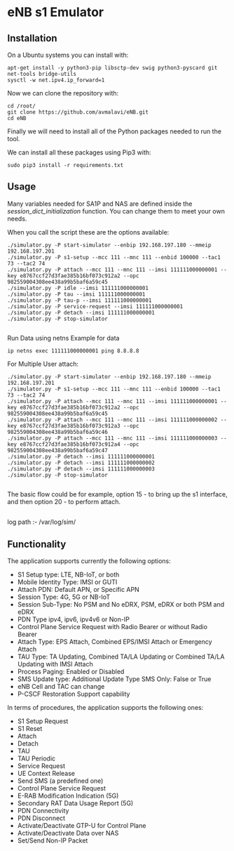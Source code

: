 # eNB s1 Emulator
## Installation

On a Ubuntu systems you can install with:
```
apt-get install -y python3-pip libsctp-dev swig python3-pyscard git net-tools bridge-utils
sysctl -w net.ipv4.ip_forward=1
```

Now we can clone the repository with:

```
cd /root/
git clone https://github.com/avmalavi/eNB.git 
cd eNB
```

Finally we will need to install all of the Python packages needed to run the tool.

We can install all these packages using Pip3 with:

```
sudo pip3 install -r requirements.txt
```

## Usage

Many variables needed for SA1P and NAS are defined inside the *session_dict_initialization* function.
You can change them to meet your own needs.

When you call the script these are the options available:

```
./simulator.py -P start-simulator --enbip 192.168.197.180 --mmeip 192.168.197.201
./simulator.py -P s1-setup --mcc 111 --mnc 111 --enbid 100000 --tac1 73 --tac2 74
./simulator.py -P attach --mcc 111 --mnc 111 --imsi 111111000000001 --key e8767ccf27d3fae385b16bf073c912a2 --opc 982559004308ee438a99b5baf6a59c45
./simulator.py -P idle --imsi 111111000000001
./simulator.py -P tau --imsi 111111000000001
./simulator.py -P tau-p --imsi 111111000000001
./simulator.py -P service-request --imsi 111111000000001
./simulator.py -P detach --imsi 111111000000001
./simulator.py -P stop-simulator
  
  ```

Run Data using netns Example for data 
```
ip netns exec 111111000000001 ping 8.8.8.8
```

For Multiple User attach:
```
./simulator.py -P start-simulator --enbip 192.168.197.180 --mmeip 192.168.197.201
./simulator.py -P s1-setup --mcc 111 --mnc 111 --enbid 100000 --tac1 73 --tac2 74
./simulator.py -P attach --mcc 111 --mnc 111 --imsi 111111000000001 --key e8767ccf27d3fae385b16bf073c912a2 --opc 982559004308ee438a99b5baf6a59c45
./simulator.py -P attach --mcc 111 --mnc 111 --imsi 111111000000002 --key e8767ccf27d3fae385b16bf073c912a3 --opc 982559004308ee438a99b5baf6a59c46
./simulator.py -P attach --mcc 111 --mnc 111 --imsi 111111000000003 --key e8767ccf27d3fae385b16bf073c912a4 --opc 982559004308ee438a99b5baf6a59c47
./simulator.py -P detach --imsi 111111000000001
./simulator.py -P detach --imsi 111111000000002
./simulator.py -P detach --imsi 111111000000003
./simulator.py -P stop-simulator
  
  ```
The basic flow could be for example, option 15 - to bring up the s1 interface, and then option 20 - to perform attach.
##
log path :- /var/log/sim/

## Functionality

The application supports currently the following options:

- S1 Setup type: LTE, NB-IoT, or both
- Mobile Identity Type: IMSI or GUTI
- Attach PDN: Default APN, or Specific APN
- Session Type: 4G, 5G or NB-IoT
- Session Sub-Type: No PSM and No eDRX, PSM, eDRX or both PSM and eDRX
- PDN Type ipv4, ipv6, ipv4v6 or Non-IP
- Control Plane Service Request with Radio Bearer or without Radio Bearer
- Attach Type: EPS Attach, Combined EPS/IMSI Attach or Emergency Attach
- TAU Type: TA Updating, Combined TA/LA Updating or Combined TA/LA Updating with IMSI Attach
- Process Paging: Enabled or Disabled
- SMS Update type: Additional Update Type SMS Only: False or True
- eNB Cell and TAC can change
- P-CSCF Restoration Support capability

In terms of procedures, the application supports the following ones:

- S1 Setup Request
- S1 Reset
- Attach
- Detach
- TAU
- TAU Periodic
- Service Request
- UE Context Release
- Send SMS (a predefined one)
- Control Plane Service Request
- E-RAB Modification Indication (5G)
- Secondary RAT Data Usage Report (5G)
- PDN Connectivity
- PDN Disconnect
- Activate/Deactivate GTP-U for Control Plane
- Activate/Deactivate Data over NAS
- Set/Send Non-IP Packet
 


